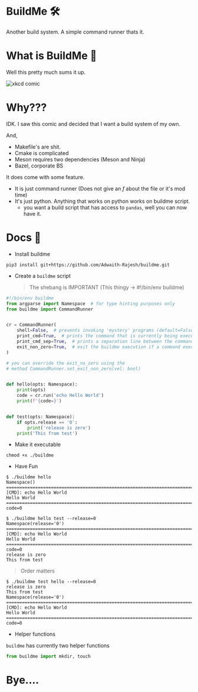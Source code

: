# BuildMe 🛠️

Another build system. A simple command runner thats it.

# What is BuildMe 🤔️

Well this pretty much sums it up.

![xkcd comic](https://imgs.xkcd.com/comics/standards.png)

# Why???

IDK. I saw this comic and decided that I want a build system of my own.

And,

- Makefile's are shit.
- Cmake is complicated
- Meson requires two dependencies (Meson and Ninja)
- Bazel, corporate BS

It does come with some feature.

- It is just command runner (Does not give an _f_ about the file or it's mod time)
- It's just python. Anything that works on python works on buildme script.
  - you want a build script that has access to `pandas`, well you can now have it.

# Docs 🧾️

- Install buildme

```console
pip3 install git+https://github.com/Adwaith-Rajesh/buildme.git
```

- Create a `buildme` script
  > The shebang is IMPORTANT (This thingy -> #!/bin/env buildme)

```python
#!/bin/env buildme
from argparse import Namespace  # for type hinting purposes only
from buildme import CommandRunner


cr = CommandRunner(
    shell=False,  # prevents invoking 'mystery' programs (default=False)
    print_cmd=True,  # prints the command that is currently being executed (default=True)
    print_cmd_sep=True,  # prints a separation line between the commands that are ran
    exit_non_zero=True,  # exit the buildme execution if a command execute non zero
)

# you can override the exit_no_zero using the
# method CommandRunner.set_exit_non_zero(vel: bool)


def hello(opts: Namespace):
    print(opts)
    code = cr.run('echo Hello World')
    print(f'{code=}')


def test(opts: Namespace):
    if opts.release == '0':
        print('release is zero')
    print('This from test')

```

- Make it executable

```console
chmod +x ./buildme
```

- Have Fun

```console
$ ./buildme hello
Namespace()
================================================================================
[CMD]: echo Hello World
Hello World
================================================================================
code=0
```

```console
$ ./buildme hello test --release=0
Namespace(release='0')
================================================================================
[CMD]: echo Hello World
Hello World
================================================================================
code=0
release is zero
This from test
```

> Order matters

```console
$ ./buildme test hello --release=0
release is zero
This from test
Namespace(release='0')
================================================================================
[CMD]: echo Hello World
Hello World
================================================================================
code=0
```

- Helper functions

`buildme` has currently two helper functions

```python
from buildme import mkdir, touch
```

# Bye....
